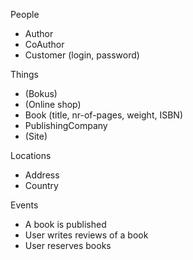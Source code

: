 People
- Author
- CoAuthor
- Customer (login, password)

Things
- (Bokus)
- (Online shop)
- Book (title, nr-of-pages, weight, ISBN)
- PublishingCompany
- (Site)

Locations
- Address
- Country

Events
- A book is published
- User writes reviews of a book
- User reserves books